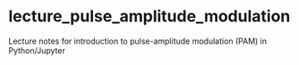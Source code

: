 # lecture_pulse_amplitude_modulation
Lecture notes for introduction to pulse-amplitude modulation (PAM) in Python/Jupyter
